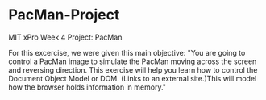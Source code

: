 # PacMan-Project
MIT xPro Week 4 Project: PacMan

<p>
For this excercise, we were given this main objective: 
"You are going to control a PacMan image to simulate the PacMan moving across the screen and reversing direction. This exercise will help you learn how to control the Document Object Model or DOM.  (Links to an external site.)This will model how the browser holds information in memory."</p>
